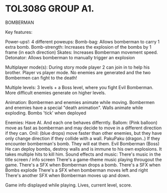 # TOL308G GROUP A1.


BOMBERMAN

Key features:

Power-ups!:
	4 different poweups:
	Bomb-bag: Allows bomberman to carry 1 extra bomb.
	Bomb-strength: Increases the explosion of the bombs by 1 frame (in each direction)
	Skates: Increases Bomberman movement speed.
	Detonator: Allows bomberman to manually trigger an explosion

Multiplayer mode(s):
	During story mode player 2 can join in to help his brother.
	Player vs player mode. No enemies are generated and the two Bombermen can fight to the death!

Multiple levels:
	3 levels + a Boss level, where you fight Evil Bomberman.
	More difficult enemies generate on higher levels.

Animation:
	Bombermen and enemies animate while moving.
	Bombermen and enemies have a special "death animation".
	Walls animate while exploding.
	Bombs 'tick' when deployed
	
Enemies: 
	Have AI. And each one behaves differntly. 
	Ballom: (Pink balloon) move as fast as bomberman and may decide to move in a different direction if they can.
	Onil: (blue drops) move faster than other enemies, but they have only change direction if they collide with a wall.
	PakuPaku (dragon..) If they encounter bomberman's bomb. They will eat them.
	Evil Bomberman (Boss) He can deploy bombs, destroy walls and is immune to his own explosions. It takes multiple hits to kill him.
Sound effects and music: 
	There's music in the title screen / info screen
	There's a game-theme music playing througout the game.
	There's a SFX when Bomberman drops a bomb.
	There's a SFX when Bombs explode
	There's a SFX when bomberman moves left and right
	There's another SFX when Bomberman moves up and down.

Game info displayed while playing.
	Lives, current level, score.

